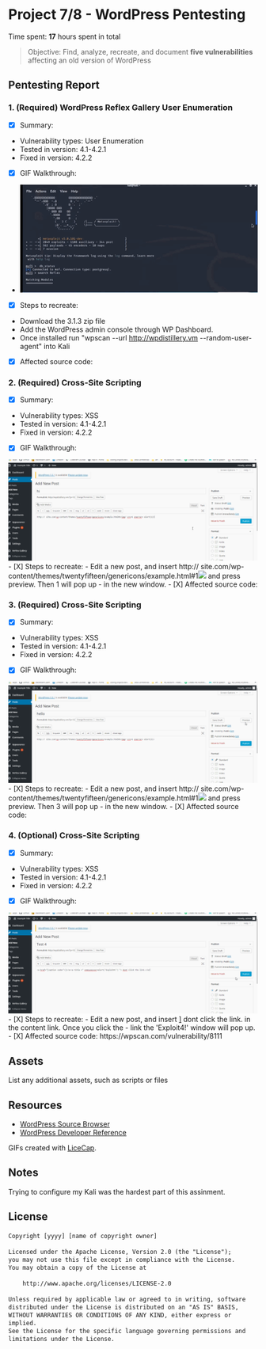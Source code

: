 # Project 7/8 - WordPress Pentesting

Time spent: **17** hours spent in total

> Objective: Find, analyze, recreate, and document **five vulnerabilities** affecting an old version of WordPress

## Pentesting Report

### 1. (Required) WordPress Reflex Gallery User Enumeration
  - [X] Summary: 
   - Vulnerability types: User Enumeration
   - Tested in version: 4.1-4.2.1
   - Fixed in version: 4.2.2
  - [X] GIF Walkthrough: 
  - <img src='vid1.gif' title='Video Walkthrough' width='' alt='Video Walkthrough' />

  - [X] Steps to recreate: 
 - Download the 3.1.3 zip file
 - Add the WordPress admin console through WP Dashboard. 
 - Once installed run "wpscan --url http://wpdistillery.vm --random-user-agent" into Kali
 - [X] Affected source code: 
 
### 2. (Required) Cross-Site Scripting
  - [X] Summary: 
   - Vulnerability types: XSS
   - Tested in version: 4.1-4.2.1
   - Fixed in version: 4.2.2
  - [X] GIF Walkthrough: 
   <img src='vid2.gif' title='Video Walkthrough' width='' alt='Video Walkthrough' />
  - [X] Steps to recreate:
  - Edit a new post, and insert  http:// site.com/wp-content/themes/twentyfifteen/genericons/example.html#1<img/ src=1 onerror= alert(1)> and press preview.  Then 1 will pop up   - in the new window. 
  - [X] Affected source code:
    
### 3. (Required) Cross-Site Scripting 
  - [X] Summary: 
   - Vulnerability types: XSS
   - Tested in version: 4.1-4.2.1
   - Fixed in version: 4.2.2
  - [X] GIF Walkthrough: 
   <img src='vid3.gif' title='Video Walkthrough' width='' alt='Video Walkthrough' />
  - [X] Steps to recreate: 
  - Edit a new post, and insert  http:// site.com/wp-content/themes/twentyfifteen/genericons/example.html#1<img/ src=1 onerror= alert(3)> and press preview.  Then 3 will pop up   - in the new window. 
  - [X] Affected source code:
   
### 4. (Optional) Cross-Site Scripting 
  - [X] Summary: 
   - Vulnerability types: XSS
   - Tested in version: 4.1-4.2.1
   - Fixed in version: 4.2.2
  - [X] GIF Walkthrough: 
   <img src='vid4.gif' title='Video Walkthrough' width='' alt='Video Walkthrough' />
  - [X] Steps to recreate: 
  - Edit a new post, and insert <a href="[caption code=">]</a><a title =" onmouseover=alert('Exploit4!') "> dont click the link.</a> in the content link. Once you click the   - link the 'Exploit4!' window will pop up. 
  - [X] Affected source code:
  https://wpscan.com/vulnerability/8111
   

## Assets

List any additional assets, such as scripts or files

## Resources

- [WordPress Source Browser](https://core.trac.wordpress.org/browser/)
- [WordPress Developer Reference](https://developer.wordpress.org/reference/)

GIFs created with [LiceCap](http://www.cockos.com/licecap/).

## Notes

Trying to configure my Kali was the hardest part of this assinment. 

## License

    Copyright [yyyy] [name of copyright owner]

    Licensed under the Apache License, Version 2.0 (the "License");
    you may not use this file except in compliance with the License.
    You may obtain a copy of the License at

        http://www.apache.org/licenses/LICENSE-2.0

    Unless required by applicable law or agreed to in writing, software
    distributed under the License is distributed on an "AS IS" BASIS,
    WITHOUT WARRANTIES OR CONDITIONS OF ANY KIND, either express or implied.
    See the License for the specific language governing permissions and
    limitations under the License.
